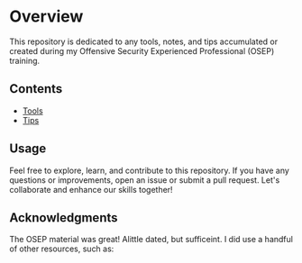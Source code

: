# Overview

This repository is dedicated to any tools, notes, and tips accumulated or created during my Offensive Security Experienced Professional (OSEP) training.

## Contents

- [Tools](#tools)
- [Tips](#tips)

## Usage

Feel free to explore, learn, and contribute to this repository. If you have any questions or improvements, open an issue or submit a pull request. Let's collaborate and enhance our skills together!

## Acknowledgments

The OSEP material was great! Alittle dated, but sufficeint. I did use a handful of other resources, such as: 
 
